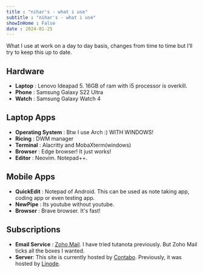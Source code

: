 ```yaml
---
title : "nihar's - what i use"
subtitle : "nihar's - what i use"
showInHome : False
date : 2024-01-25
---
```

            
What I use at work on a day to day basis, changes from time to time but I’ll try to keep this up to date.

## Hardware
* **Laptop**    :   Lenovo Ideapad 5. 16GB of ram with i5 processor is overkill.
* **Phone** :   Samsung Galaxy S22 Ultra
* **Watch** :   Samsung Galaxy Watch 4

## Laptop Apps
* **Operating System**  :   Btw I use Arch :) WITH WINDOWS!
* **Ricing**    :   DWM manager
* **Terminal**  :   Alacritty and MobaXterm(windows)
* **Browser**   :   Edge browser! It just works!
* **Editor**    :   Neovim. Notepad++.

## Mobile Apps
* **QuickEdit** :   Notepad of Android. This can be used as note taking app, coding app or even testing app.
* **NewPipe**   :   Its youtube without youtube.
* **Browser**   :   Brave browser. It's fast!

## Subscriptions
* **Email Service** :   [Zoho Mail](https://go.zoho.com/4r5). I have tried tutanota previously. But Zoho Mail ticks all the boxes I wanted.
* **Server**: This site is currently hosted by [Contabo](https://contabo.com/). Previously, it was hosted by [Linode](https://www.linode.com/lp/refer/?r=3ca2cdc5c593c9aee9d47d9a962769cb72485382).